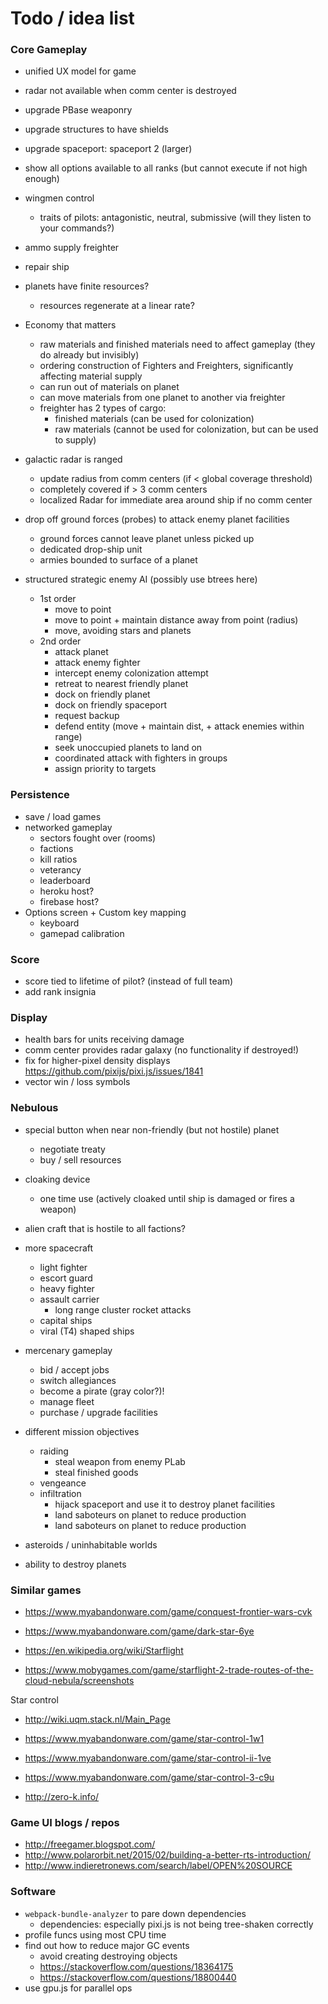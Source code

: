 # Todo / idea list

### Core Gameplay
- unified UX model for game
- radar not available when comm center is destroyed

- upgrade PBase weaponry
- upgrade structures to have shields
- upgrade spaceport: spaceport 2 (larger)
- show all options available to all ranks (but cannot execute if not high enough)
- wingmen control
    - traits of pilots: antagonistic, neutral, submissive (will they listen to your commands?)
- ammo supply freighter
- repair ship
- planets have finite resources?
    - resources regenerate at a linear rate?

- Economy that matters
    - raw materials and finished materials need to affect gameplay (they do already but invisibly)
    - ordering construction of Fighters and Freighters, significantly affecting material supply
    - can run out of materials on planet
    - can move materials from one planet to another via freighter
    - freighter has 2 types of cargo: 
        - finished materials (can be used for colonization)
        - raw materials (cannot be used for colonization, but can be used to supply)

- galactic radar is ranged
    - update radius from comm centers (if < global coverage threshold)
    - completely covered if > 3 comm centers
    - localized Radar for immediate area around ship if no comm center
     
- drop off ground forces (probes) to attack enemy planet facilities
    - ground forces cannot leave planet unless picked up
    - dedicated drop-ship unit
    - armies bounded to surface of a planet

- structured strategic enemy AI (possibly use btrees here)
    - 1st order
        - move to point
        - move to point + maintain distance away from point (radius)
        - move, avoiding stars and planets
    - 2nd order
        - attack planet
        - attack enemy fighter
        - intercept enemy colonization attempt
        - retreat to nearest friendly planet
        - dock on friendly planet
        - dock on friendly spaceport
        - request backup
        - defend entity (move + maintain dist, + attack enemies within range)
        - seek unoccupied planets to land on
        - coordinated attack with fighters in groups
        - assign priority to targets

### Persistence
- save / load games
- networked gameplay
    - sectors fought over (rooms)
    - factions
    - kill ratios
    - veterancy
    - leaderboard
    - heroku host?
    - firebase host?
- Options screen + Custom key mapping
    - keyboard
    - gamepad calibration

### Score
- score tied to lifetime of pilot? (instead of full team)
- add rank insignia

### Display
- health bars for units receiving damage
- comm center provides radar galaxy (no functionality if destroyed!)
- fix for higher-pixel density displays
https://github.com/pixijs/pixi.js/issues/1841
- vector win / loss symbols

### Nebulous 
- special button when near non-friendly (but not hostile) planet
    - negotiate treaty
    - buy / sell resources

- cloaking device
    - one time use (actively cloaked until ship is damaged or fires a weapon)

- alien craft that is hostile to all factions?
- more spacecraft
    - light fighter
    - escort guard 
    - heavy fighter
    - assault carrier
        - long range cluster rocket attacks
    - capital ships
    - viral (T4) shaped ships

- mercenary gameplay
    - bid / accept jobs
    - switch allegiances
    - become a pirate (gray color?)!
    - manage fleet
    - purchase / upgrade facilities

- different mission objectives
    - raiding
        - steal weapon from enemy PLab
        - steal finished goods
    - vengeance
    - infiltration
        - hijack spaceport and use it to destroy planet facilities
        - land saboteurs on planet to reduce production
        - land saboteurs on planet to reduce production
 
- asteroids / uninhabitable worlds
- ability to destroy planets

### Similar games
- https://www.myabandonware.com/game/conquest-frontier-wars-cvk
- https://www.myabandonware.com/game/dark-star-6ye

- https://en.wikipedia.org/wiki/Starflight
- https://www.mobygames.com/game/starflight-2-trade-routes-of-the-cloud-nebula/screenshots

Star control

- http://wiki.uqm.stack.nl/Main_Page
- https://www.myabandonware.com/game/star-control-1w1
- https://www.myabandonware.com/game/star-control-ii-1ve
- https://www.myabandonware.com/game/star-control-3-c9u

- http://zero-k.info/

### Game UI blogs / repos
- http://freegamer.blogspot.com/
- http://www.polarorbit.net/2015/02/building-a-better-rts-introduction/
- http://www.indieretronews.com/search/label/OPEN%20SOURCE


### Software
- `webpack-bundle-analyzer` to pare down dependencies
    - dependencies: especially pixi.js is not being tree-shaken correctly
- profile funcs using most CPU time
- find out how to reduce major GC events
    - avoid creating destroying objects
    - https://stackoverflow.com/questions/18364175
    - https://stackoverflow.com/questions/18800440    
- use gpu.js for parallel ops
